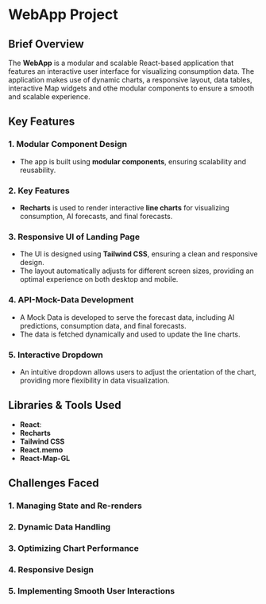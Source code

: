 # WebApp Project

## Brief Overview
The **WebApp** is a modular and scalable React-based application that features an interactive user interface for visualizing consumption data. The application makes use of dynamic charts, a responsive layout, data tables, interactive Map widgets and othe modular components to ensure a smooth and scalable experience. 

## Key Features

### 1. **Modular Component Design**
- The app is built using **modular components**, ensuring scalability and reusability.
### 2. **Key Features**
- **Recharts** is used to render interactive **line charts** for visualizing consumption, AI forecasts, and final forecasts.
### 3. **Responsive UI of Landing Page**
- The UI is designed using **Tailwind CSS**, ensuring a clean and responsive design.
- The layout automatically adjusts for different screen sizes, providing an optimal experience on both desktop and mobile.
### 4. **API-Mock-Data Development**
- A Mock Data  is developed to serve the forecast data, including AI predictions, consumption data, and final forecasts.
- The data is fetched dynamically and used to update the line charts.
### 5. **Interactive Dropdown**
- An intuitive dropdown allows users to adjust the orientation of the chart, providing more flexibility in data visualization.

## Libraries & Tools Used
- **React**: 
- **Recharts**
- **Tailwind CSS**
- **React.memo**
- **React-Map-GL** 

## Challenges Faced

### 1. **Managing State and Re-renders**

### 2. **Dynamic Data Handling**

### 3. **Optimizing Chart Performance**

### 4. **Responsive Design**

### 5. **Implementing Smooth User Interactions**
